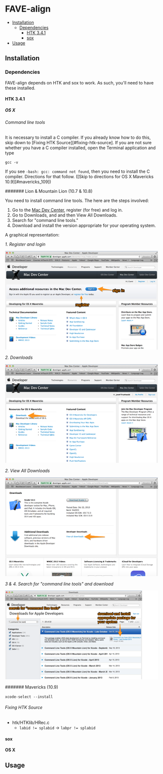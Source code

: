 # FAVE-align

* [Installation](#installation)
    * [Dependencies](#dependencies)
        * [HTK 3.4.1](#htk-341)
        * [sox](#sox)
* [Usage](#usage)

## Installation

### Dependencies

FAVE-align depends on HTK and sox to work. As such, you'll need to have these installed.

#### HTK 3.4.1
##### OS X
###### Command line tools

It is necessary to install a C compiler. If you already know how to do this, skip down to [Fixing HTK Source][#fixing-htk-source]. If you are not sure whether you have a C compiler installed, open the Terminal application and type

    gcc -v

If you see `-bash: gcc: command not found`, then you need to install the C compiler. Directions for that follow. ([Skip to directions for OS X Mavericks 10.9][#mavericks_109])

####### Lion & Mountain Lion (10.7 & 10.8)

You need to install command line tools. The here are the steps involved:

1. Go to the [Mac Dev Center](https://developer.apple.com/devcenter/mac/index.action), register (for free) and log in.
2. Go to Downloads, and and then View All Downloads.
3. Search for "command line tools."
4. Download and install the version appropriate for your operating system.

A graphical representation:

*1. Register and login*

![login](readme_img/developer_login.png)

*2. Downloads*

![download1](readme_img/developer_downloads1.png)


*2. View All Downloads*

![download2](readme_img/developer_downloads2.png)

*3 & 4. Search for "command line tools" and download*

![download3](readme_img/developer_downloads3.png)



####### Mavericks (10.9)

`xcode-select --install`

###### Fixing HTK Source


* htk/HTKlib/HRec.c
	* `labid != splabid` -> `labpr != splabid`	

#### sox
#### OS X

## Usage
